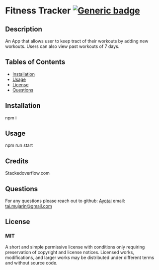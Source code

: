   # Fitness Tracker [![Generic badge](https://img.shields.io/badge/License-MIT-red.svg)](https://choosealicense.com/licenses/mit/)
  ## Description 
  An App that allows user to keep tract of their workouts by adding new workouts. Users can also view past workouts of 7 days.
  ## Tables of Contents
  * [Installation](#installation)
  * [Usage](#usage)
  * [License](#license)
  * [Questions](#questions)
  
  ## Installation 
  npm i

  ## Usage
  npm run start
<!--   [Link to portfolio](https://ayotai.github.io/react-portfolio/) -->
<!--   ![screenshot](./src/assets/images/page.jpg) -->
  
  ## Credits
  Stackedoverflow.com

  ## Questions
  For any questions please reach out to 
  github: [Ayotai](https://github.com/Ayotai)
  email: tai.mujarin@gmail.com
  ## License 
  ### MIT
  A short and simple permissive license with conditions only requiring preservation of copyright and license notices. Licensed works, modifications, and larger works may be distributed under different terms and without source code.
